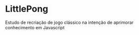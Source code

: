 # LittlePong
Estudo de recriação de jogo clássico na intenção de aprimorar conhecimento em Javascript
